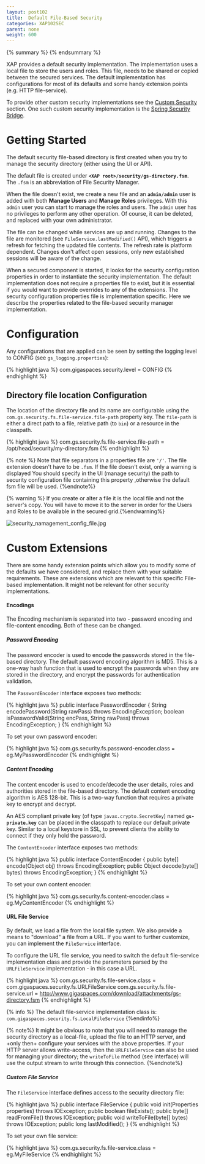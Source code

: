 ```yaml
---
layout: post102
title:  Default File-Based Security
categories: XAP102SEC
parent: none
weight: 600
---
```


{% summary %} {% endsummary %}



XAP provides a default security implementation. The implementation uses a local file to store the users and roles. This file, needs to be shared or copied between the secured services. The default implementation has configurations for most of its defaults and some handy extension points (e.g. HTTP file-service).

To provide other custom security implementations see the [Custom Security](./custom-security.html) section.
One such custom security implementation is the [Spring Security Bridge](./spring-security-bridge.html).

# Getting Started

The default security file-based directory is first created when you try to manage the security directory (either using the UI or API).

The default file is created under **`<XAP root>/security/gs-directory.fsm`**.
The `.fsm` is an abbreviation of File Security Manager.

When the file doesn't exist, we create a new file and an **`admin/admin`** user is added with both **Manage Users** and **Manage Roles** privileges. With this `admin` user you can start to manage the roles and users. The `admin` user has no privileges to perform any other operation. Of course, it can be deleted, and replaced with your own administrator.

The file can be changed while services are up and running. Changes to the file are monitored (see `FileService.lastModified()` API), which triggers a refresh for fetching the updated file contents. The refresh rate is platform dependent. Changes don't affect open sessions, only new established sessions will be aware of the change.

When a secured component is started, it looks for the security configuration properties in order to instantiate the security implementation. The default implementation does not require a properties file to exist, but it is essential if you would want to provide overrides to any of the extensions. The security configuration properties file is implementation specific. Here we describe the properties related to the file-based security manager implementation.

# Configuration

Any configurations that are applied can be seen by setting the logging level to CONFIG (see `gs_logging.properties`):

{% highlight java %}
com.gigaspaces.security.level = CONFIG
{% endhighlight %}

## Directory file location Configuration

The location of the directory file and its name are configurable using the `com.gs.security.fs.file-service.file-path` property key. The `file-path` is either a direct path to a file, relative path (to `bin`) or a resource in the classpath.

{% highlight java %}
com.gs.security.fs.file-service.file-path = /opt/head/security/my-directory.fsm
{% endhighlight %}

{% note %}
Note that file separators in a properties file are `'/'`.
The file extension doesn't have to be `.fsm`.
If the file doesn't exist, only a warning is displayed
You should specify in the UI (manage security) the path to security configuration file containing this property ,otherwise the default fsm file will be used.
{%endnote%}

{% warning %}  If you create or alter a file it is the local file and not the server's copy. You will have to move it to the server in order for the Users and Roles to be available in the secured grid.{%endwarning%}

![security_namagement_config_file.jpg](/attachment_files/security_namagement_config_file.jpg)

# Custom Extensions

There are some handy extension points which allow you to modify some of the defaults we have considered, and replace them with your suitable requirements. These are extensions which are relevant to this specific File-based implementation. It might not be relevant for other security implementations.

#### Encodings

The Encoding mechanism is separated into two - password encoding and file-content encoding. Both of these can be changed.

##### Password Encoding

The password encoder is used to encode the passwords stored in the file-based directory.
The default password encoding algorithm is MD5. This is a one-way hash function that is used to encrypt the passwords when they are stored in the directory, and encrypt the passwords for authentication validation.

The `PasswordEncoder` interface exposes two methods:

{% highlight java %}
public interface PasswordEncoder {
    String encodePassword(String rawPass) throws EncodingException;
    boolean isPasswordValid(String encPass, String rawPass) throws EncodingException;
}
{% endhighlight %}

To set your own password encoder:

{% highlight java %}
com.gs.security.fs.password-encoder.class = eg.MyPasswordEncoder
{% endhighlight %}

##### Content Encoding

The content encoder is used to encode/decode the user details, roles and authorities stored in the file-based directory.
The default content encoding algorithm is AES 128-bit. This is a two-way function that requires a private key to encrypt and decrypt.

An AES compliant private key (of type `javax.crypto.SecretKey`) named **`gs-private.key`** can be placed in the classpath to replace our default private key. Similar to a local keystore in SSL, to prevent clients the ability to connect if they only hold the password.

The `ContentEncoder` interface exposes two methods:

{% highlight java %}
public interface ContentEncoder {
    public byte[] encode(Object obj) throws EncodingException;
    public Object decode(byte[] bytes) throws EncodingException;
}
{% endhighlight %}

To set your own content encoder:

{% highlight java %}
com.gs.security.fs.content-encoder.class = eg.MyContentEncoder
{% endhighlight %}

#### URL File Service

By default, we load a file from the local file system. We also provide a means to "download" a file from a URL. If you want to further customize, you can implement the `FileService` interface.

To configure the URL file service, you need to switch the default file-service implementation class and provide the parameters parsed by the `URLFileService` implementation - in this case a URL.

{% highlight java %}
com.gs.security.fs.file-service.class = com.gigaspaces.security.fs.URLFileService
com.gs.security.fs.file-service.url = http://www.gigaspaces.com/download/attachments/gs-directory.fsm
{% endhighlight %}

{% info %}
The default file-service implementation class is: `com.gigaspaces.security.fs.LocalFileService`
{%endinfo%}

{% note%}
It might be obvious to note that you will need to manage the security directory as a local-file, upload the file to an HTTP server, and +only then+ configure your services with the above properties. If your HTTP server allows write-access, then the `URLFileService` can also be used for managing your directory; the `writeToFile` method (see interface) will use the output stream to write through this connection.
{%endnote%}

##### Custom File Service

The `FileService` interface defines access to the security directory file:

{% highlight java %}
public interface FileService {
    public void init(Properties properties) throws IOException;
    public boolean fileExists();
    public byte[] readFromFile() throws IOException;
    public void writeToFile(byte[] bytes) throws IOException;
    public long lastModified();
}
{% endhighlight %}

To set your own file service:

{% highlight java %}
com.gs.security.fs.file-service.class = eg.MyFileService
{% endhighlight %}
